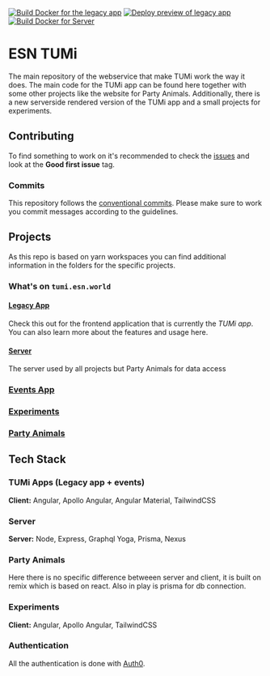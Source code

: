 [![Build Docker for the legacy app](https://github.com/heddendorp/tumi/actions/workflows/publish-legacy-app.yml/badge.svg)](https://github.com/heddendorp/tumi/actions/workflows/publish-legacy-app.yml) [![Deploy preview of legacy app](https://github.com/heddendorp/tumi/actions/workflows/preview-legacy-app.yml/badge.svg)](https://github.com/heddendorp/tumi/actions/workflows/preview-legacy-app.yml) [![Build Docker for Server](https://github.com/heddendorp/tumi/actions/workflows/publish-server.yml/badge.svg)](https://github.com/heddendorp/tumi/actions/workflows/publish-server.yml)

# ESN TUMi

The main repository of the webservice that make TUMi work the way it does.
The main code for the TUMi app can be found here together with some other projects like the website for Party Animals.
Additionally, there is a new serverside rendered version of the TUMi app and a small projects for experiments.

## Contributing

To find something to work on it's recommended to check the [issues](https://github.com/heddendorp/tumi/issues) and look
at the **Good first issue** tag.

### Commits

This repository follows the [conventional commits](https://conventionalcommits.org/). Please make sure to work you commit
messages according to the guidelines.

## Projects

As this repo is based on yarn workspaces you can find additional information in the folders for the specific projects.

### What's on `tumi.esn.world`

#### [Legacy App](./legacy-app/README.md)

Check this out for the frontend application that is currently the _TUMi app_. You can also learn more about the features and usage here.

#### [Server](./server/README.md)

The server used by all projects but Party Animals for data access

### [Events App](./events)

### [Experiments](./experiments)

### [Party Animals](./party-animals)

## Tech Stack

### TUMi Apps (Legacy app + events)

**Client:** Angular, Apollo Angular, Angular Material, TailwindCSS

### Server

**Server:** Node, Express, Graphql Yoga, Prisma, Nexus

### Party Animals

Here there is no specific difference betweeen server and client,
it is built on remix which is based on react.
Also in play is prisma for db connection.

### Experiments

**Client:** Angular, Apollo Angular, TailwindCSS

### Authentication

All the authentication is done with [Auth0](https://auth0.com/docs).
